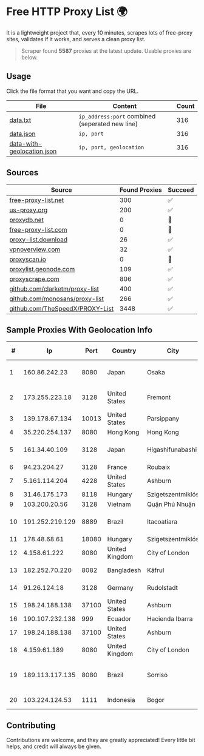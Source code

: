 
# Free HTTP Proxy List 🌍

It is a lightweight project that, every 10 minutes, scrapes lots of free-proxy sites, validates if it works, and serves a clean proxy list.


> Scraper found **5587** proxies at the latest update. Usable proxies are below.

## Usage

Click the file format that you want and copy the URL.


|File|Content|Count|
|----|-------|-----|
|[data.txt](https://raw.githubusercontent.com/themiralay/Proxy-List-World/master/data.txt)|`ip_address:port` combined (seperated new line)|316|
|[data.json](https://raw.githubusercontent.com/themiralay/Proxy-List-World/master/data.json)|`ip, port`|316|
|[data-with-geolocation.json](https://raw.githubusercontent.com/themiralay/Proxy-List-World/master/data-with-geolocation.json)|`ip, port, geolocation`|316|

## Sources

|Source|Found Proxies|Succeed|
|------|-------------|-------|
|[free-proxy-list.net](https://free-proxy-list.net)|300|✅|
|[us-proxy.org](https://www.us-proxy.org)|200|✅|
|[proxydb.net](http://proxydb.net)|0|🚫|
|[free-proxy-list.com](https://free-proxy-list.com/?page=&port=&type%5B%5D=http&type%5B%5D=https&up_time=0&search=Search)|0|🚫|
|[proxy-list.download](https://www.proxy-list.download/HTTP)|26|✅|
|[vpnoverview.com](https://vpnoverview.com/privacy/anonymous-browsing/free-proxy-servers)|32|✅|
|[proxyscan.io](https://www.proxyscan.io)|0|🚫|
|[proxylist.geonode.com](https://proxylist.geonode.com/api/proxy-list?limit=300&page=1&sort_by=lastChecked&sort_type=desc&protocols=http,https)|109|✅|
|[proxyscrape.com](https://api.proxyscrape.com/v2/?request=displayproxies&protocol=http&timeout=10000&country=all&ssl=all&anonymity=all)|806|✅|
|[github.com/clarketm/proxy-list](https://raw.githubusercontent.com/clarketm/proxy-list/master/proxy-list-raw.txt)|400|✅|
|[github.com/monosans/proxy-list](https://raw.githubusercontent.com/monosans/proxy-list/main/proxies/http.txt)|266|✅|
|[github.com/TheSpeedX/PROXY-List](https://raw.githubusercontent.com/TheSpeedX/PROXY-List/master/http.txt)|3448|✅|


## Sample Proxies With Geolocation Info

|#|Ip|Port|Country|City|Internet Service Provider|
|-|--|----|-------|----|-------------------------|
|1|160.86.242.23|8080|Japan|Osaka|Sony Network Communications Inc|
|2|173.255.223.18|3128|United States|Fremont|Akamai Technologies, Inc.|
|3|139.178.67.134|10013|United States|Parsippany|Packet Host, Inc.|
|4|35.220.254.137|8080|Hong Kong|Hong Kong|Google LLC|
|5|161.34.40.109|3128|Japan|Higashifunabashi|NTT PC Communications, Inc.|
|6|94.23.204.27|3128|France|Roubaix|OVH SAS|
|7|5.161.114.204|4228|United States|Ashburn|Hetzner Online GmbH|
|8|31.46.175.173|8118|Hungary|Szigetszentmiklós|htc|
|9|103.200.20.56|3128|Vietnam|Quận Phú Nhuận|TNIX|
|10|191.252.219.129|8889|Brazil|Itacoatiara|Locaweb Serviços de Internet S/A|
|11|178.48.68.61|18080|Hungary|Szigetszentmiklós|UPC|
|12|4.158.61.222|8080|United Kingdom|City of London|Microsoft Corporation|
|13|182.252.70.220|8082|Bangladesh|Kāfrul|Agni Systems Limited|
|14|91.26.124.18|3128|Germany|Rudolstadt|Deutsche Telekom AG|
|15|198.24.188.138|37100|United States|Ashburn|Secured Servers LLC|
|16|190.107.232.138|999|Ecuador|Hacienda Ibarra|CINECABLE TV|
|17|198.24.188.138|37100|United States|Ashburn|Secured Servers LLC|
|18|4.159.61.189|8080|United Kingdom|City of London|Microsoft Corporation|
|19|189.113.117.135|8080|Brazil|Sorriso|LCI Equipamentos de Informatica LTDA - LCI Telecom|
|20|103.224.124.53|1111|Indonesia|Bogor|PT Curug Lintas Indonesia|



## Contributing

Contributions are welcome, and they are greatly appreciated! Every
little bit helps, and credit will always be given.

